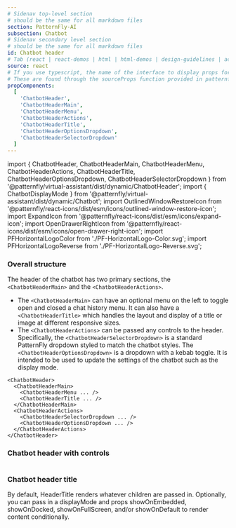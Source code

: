 ```yaml
---
# Sidenav top-level section
# should be the same for all markdown files
section: PatternFly-AI
subsection: Chatbot
# Sidenav secondary level section
# should be the same for all markdown files
id: Chatbot header
# Tab (react | react-demos | html | html-demos | design-guidelines | accessibility)
source: react
# If you use typescript, the name of the interface to display props for
# These are found through the sourceProps function provided in patternfly-docs.source.js
propComponents:
  [
    'ChatbotHeader',
    'ChatbotHeaderMain',
    'ChatbotHeaderMenu',
    'ChatbotHeaderActions',
    'ChatbotHeaderTitle',
    'ChatbotHeaderOptionsDropdown',
    'ChatbotHeaderSelectorDropdown'
  ]
---
```


import {
ChatbotHeader,
ChatbotHeaderMain,
ChatbotHeaderMenu,
ChatbotHeaderActions,
ChatbotHeaderTitle,
ChatbotHeaderOptionsDropdown,
ChatbotHeaderSelectorDropdown
} from '@patternfly/virtual-assistant/dist/dynamic/ChatbotHeader';
import {
ChatbotDisplayMode
} from '@patternfly/virtual-assistant/dist/dynamic/Chatbot';
import OutlinedWindowRestoreIcon from '@patternfly/react-icons/dist/esm/icons/outlined-window-restore-icon';
import ExpandIcon from '@patternfly/react-icons/dist/esm/icons/expand-icon';
import OpenDrawerRightIcon from '@patternfly/react-icons/dist/esm/icons/open-drawer-right-icon';
import PFHorizontalLogoColor from './PF-HorizontalLogo-Color.svg';
import PFHorizontalLogoReverse from './PF-HorizontalLogo-Reverse.svg';

### Overall structure

The header of the chatbot has two primary sections, the `<ChatbotHeaderMain>` and the `<ChatbotHeaderActions>`.
- The `<ChatbotHeaderMain>` can have an optional menu on the left to toggle open and closed a chat history menu. It can also have a `<ChatbotHeaderTitle>` which handles the layout and display of a title or image at different responsive sizes.
- The `<ChatbotHeaderActions>` can be passed any controls to the header. Specifically, the `<ChatbotHeaderSelectorDropdown>` is a standard PatternFly dropdown styled to match the chatbot styles. The `<ChatbotHeaderOptionsDropdown>` is a dropdown with a kebab toggle. It is intended to be used to update the settings of the chatbot such as the display mode.

```noLive
<ChatbotHeader>
  <ChatbotHeaderMain>
    <ChatbotHeaderMenu ... />
    <ChatbotHeaderTitle ... />
  </ChatbotHeaderMain>
  <ChatbotHeaderActions>
    <ChatbotHeaderSelectorDropdown ... />
    <ChatbotHeaderOptionsDropdown ... />
  </ChatbotHeaderActions>
</ChatbotHeader>
```

### Chatbot header with controls

```js file="./ChatbotHeaderBasic.tsx"

```

### Chatbot header title

By default, HeaderTitle renders whatever children are passed in. Optionally, you can pass in a displayMode and props showOnEmbedded, showOnDocked, showOnFullScreen, and/or showOnDefault to render content conditionally.

```js file="./ChatbotHeaderTitle.tsx"

```
